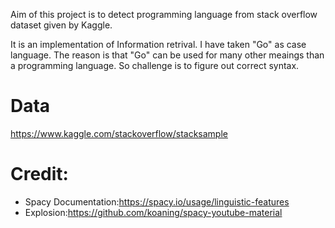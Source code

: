 Aim of this project is to detect programming language from stack overflow dataset given by Kaggle.

It is an implementation of Information retrival. I have taken "Go" as case language. The reason is that "Go" can be used for many other meaings than a programming language. So challenge is to figure out correct syntax.

# Data

https://www.kaggle.com/stackoverflow/stacksample

# Credit:

- Spacy Documentation:https://spacy.io/usage/linguistic-features
- Explosion:https://github.com/koaning/spacy-youtube-material
